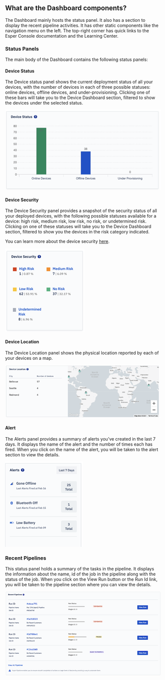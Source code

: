 ## What are the Dashboard components?

The Dashboard mainly hosts the status panel. It also has a section to display the recent pipeline activities. It has other static components like the navigation menu on the left. The top-right corner has quick links to the Esper Console documentation and the Learning Center.

  

### Status Panels

The main body of the Dashboard contains the following status panels:

#### Device Status

The Device status panel shows the current deployment status of all your devices, with the number of devices in each of three possible statuses: online devices, offline devices, and under-provisioning. Clicking one of these bars will take you to the Device Dashboard section, filtered to show the devices under the selected status.

![Device stsus on the dashboard](./images/components/1-status.png)

#### Device Security

The Device Security panel provides a snapshot of the security status of all your deployed devices, with the following possible statuses available for a device: high risk, medium risk, low risk, no risk, or undetermined risk. Clicking on one of these statuses will take you to the Device Dashboard section, filtered to show you the devices in the risk category indicated.

You can learn more about the device security [here](../devices-groups/device-security.md).

![Device security](./images/components/2-security.png)

#### Device Location

The Device Location panel shows the physical location reported by each of your devices on a map.

![Device location](./images/components/3-location.png)

#### Alert

The Alerts panel provides a summary of alerts you’ve created in the last 7 days. It displays the name of the alert and the number of times each has fired. When you click on the name of the alert, you will be taken to the alert section to view the details.

  

![Alerts](./images/components/4-alerts.png)

### Recent Pipelines

This status panel holds a summary of the tasks in the pipeline. It displays the information about the name, id of the job in the pipeline along with the status of the job. When you click on the View Run button or the Run Id link, you will be taken to the pipeline section where you can view the details.

  

![Pipeline](./images/components/5-pipeline.png)